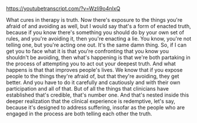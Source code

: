 https://youtubetranscript.com/?v=Wzli9o4nIxQ

 What cures in therapy is truth. Now there's exposure to the things you're afraid of and avoiding as well, but I would say that's a form of enacted truth, because if you know there's something you should do by your own set of rules, and you're avoiding it, then you're enacting a lie. You know, you're not telling one, but you're acting one out. It's the same damn thing. So, if I can get you to face what it is that you're confronting that you know you shouldn't be avoiding, then what's happening is that we're both partaking in the process of attempting you to act out your deepest truth. And what happens is that that improves people's lives. We know that if you expose people to the things they're afraid of, but that they're avoiding, they get better. And you have to do it carefully and cautiously and with their own participation and all of that. But of all the things that clinicians have established that's credible, that's number one. And that's nested inside this deeper realization that the clinical experience is redemptive, let's say, because it's designed to address suffering, insofar as the people who are engaged in the process are both telling each other the truth.
